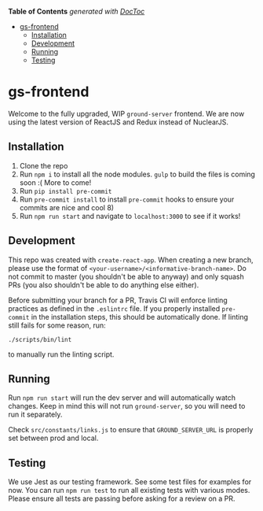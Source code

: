<!-- START doctoc generated TOC please keep comment here to allow auto update -->
<!-- DON'T EDIT THIS SECTION, INSTEAD RE-RUN doctoc TO UPDATE -->
**Table of Contents**  *generated with [DocToc](https://github.com/thlorenz/doctoc)*

- [gs-frontend](#gs-frontend)
  - [Installation](#installation)
  - [Development](#development)
  - [Running](#running)
  - [Testing](#testing)

<!-- END doctoc generated TOC please keep comment here to allow auto update -->

# gs-frontend

Welcome to the fully upgraded, WIP `ground-server` frontend. We are now using the latest version of ReactJS and Redux instead of NuclearJS.

## Installation

1. Clone the repo
2. Run `npm i` to install all the node modules. `gulp` to build the files is coming soon :( More to come!
3. Run `pip install pre-commit`
4. Run `pre-commit install` to install `pre-commit` hooks to ensure your commits are nice and cool 8)
5. Run `npm run start` and navigate to `localhost:3000` to see if it works!

## Development

This repo was created with `create-react-app`. When creating a new branch, please use the format of `<your-username>/<informative-branch-name>`. Do not commit to master (you shouldn't be able to anyway) and only squash PRs (you also shouldn't be able to do anything else either).

Before submitting your branch for a PR, Travis CI will enforce linting practices as defined in the `.eslintrc` file. If you properly installed `pre-commit` in the installation steps, this should be automatically done. If linting still fails for some reason, run:

`./scripts/bin/lint`

to manually run the linting script.

## Running
Run `npm run start` will run the dev server and will automatically watch changes. Keep in mind this will not run `ground-server`, so you will need to run it separately.

Check `src/constants/links.js` to ensure that `GROUND_SERVER_URL` is properly set between prod and local.

## Testing
We use Jest as our testing framework. See some test files for examples for now. You can run `npm run test` to run all existing tests with various modes. Please ensure all tests are passing before asking for a review on a PR.
